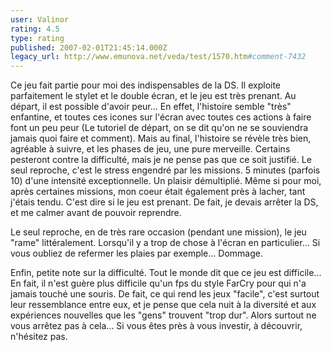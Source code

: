 ```yaml
---
user: Valinor
rating: 4.5
type: rating
published: 2007-02-01T21:45:14.000Z
legacy_url: http://www.emunova.net/veda/test/1570.htm#comment-7432
---
```

Ce jeu fait partie pour moi des indispensables de la DS. Il exploite parfaitement le stylet et le double écran, et le jeu est très prenant.
Au départ, il est possible d'avoir peur... En effet, l'histoire semble "très" enfantine, et toutes ces icones sur l'écran avec toutes ces actions à faire font un peu peur (Le tutoriel de départ, on se dit qu'on ne se souviendra jamais quoi faire et comment).
Mais au final, l'histoire se révèle très bien, agréable à suivre, et les phases de jeu, une pure merveille.
Certains pesteront contre la difficulté, mais je ne pense pas que ce soit justifié. Le seul reproche, c'est le stress engendré par les missions. 5 minutes (parfois 10) d'une intensité exceptionnelle. Un plaisir démultiplié. Même si pour moi, après certaines missions, mon coeur était également près à lacher, tant j'étais tendu. C'est dire si le jeu est prenant. De fait, je devais arrêter la DS, et me calmer avant de pouvoir reprendre.

Le seul reproche, en de très rare occasion (pendant une mission), le jeu "rame" littéralement. Lorsqu'il y a trop de chose à l'écran en particulier... Si vous oubliez de refermer les plaies par exemple... Dommage.

Enfin, petite note sur la difficulté. Tout le monde dit que ce jeu est difficile... En fait, il n'est guère plus difficile qu'un fps du style FarCry pour qui n'a jamais touché une souris. De fait, ce qui rend les jeux "facile", c'est surtout leur ressemblance entre eux, et je pense que cela nuit à la diversité et aux expériences nouvelles que les "gens" trouvent "trop dur". Alors surtout ne vous arrêtez pas à cela... Si vous êtes près à vous investir, à découvrir, n'hésitez pas.